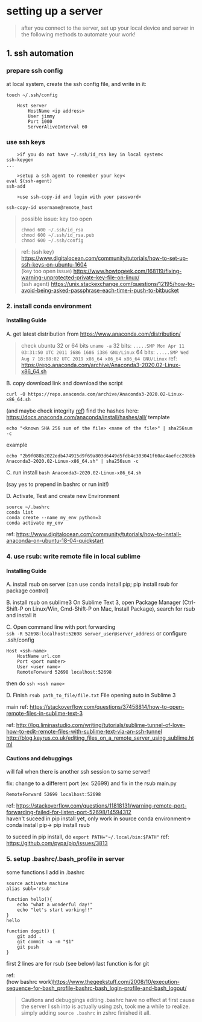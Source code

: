 # setting up a server
>after you connect to the server, set up your local device and server in the following methods to automate your work!

## 1. ssh automation

### prepare ssh config

at local system, create the ssh config file, and write in it:  
```
touch ~/.ssh/config

    Host server
        HostName <ip address>
        User jimmy
        Port 1000
        ServerAliveInterval 60
```
### use ssh keys

```
    >if you do not have ~/.ssh/id_rsa key in local system<
ssh-keygen 
...

    >setup a ssh agent to remember your key<
eval $(ssh-agent)
ssh-add
    
    >use ssh-copy-id and login with your password<

ssh-copy-id username@remote_host
```  
> possible issue: key too open
> ```
> chmod 600 ~/.ssh/id_rsa
> chmod 600 ~/.ssh/id_rsa.pub
> chmod 600 ~/.ssh/config
> ```

> ref:
(ssh key)   https://www.digitalocean.com/community/tutorials/how-to-set-up-ssh-keys-on-ubuntu-1604  
(key too open issue)  https://www.howtogeek.com/168119/fixing-warning-unprotected-private-key-file-on-linux/  
(ssh agent)  https://unix.stackexchange.com/questions/12195/how-to-avoid-being-asked-passphrase-each-time-i-push-to-bitbucket   

### 2. install conda environment

#### Installing Guide
A. get latest distribution from https://www.anaconda.com/distribution/
> check ubuntu 32 or 64 bits
> ```uname -a```
> 32 bits: ```.....SMP Mon Apr 11 03:31:50 UTC 2011 i686 i686 i386 GNU/Linux```
> 64 bits: ```.....SMP Wed Aug 7 18:08:02 UTC 2019 x86_64 x86_64 x86_64 GNU/Linux```
> ref: https://repo.anaconda.com/archive/Anaconda3-2020.02-Linux-x86_64.sh

B. copy download link and download the script

```
curl -O https://repo.anaconda.com/archive/Anaconda3-2020.02-Linux-x86_64.sh
```
(and maybe check integrity [ref](https://superuser.com/questions/1312740/how-to-take-sha256sum-of-file-and-compare-to-check-in-one-line))
find the hashes here: https://docs.anaconda.com/anaconda/install/hashes/all/ 
template
```
echo "<known SHA 256 sum of the file> <name of the file>" | sha256sum -c
```
example
```
echo "2b9f088b2022edb474915d9f69a803d6449d5fdb4c303041f60ac4aefcc208bb Anaconda3-2020.02-Linux-x86_64.sh" | sha256sum -c
```

C. run install
`bash Anaconda3-2020.02-Linux-x86_64.sh`

(say yes to prepend in bashrc or run init!)

D. Activate, Test and create new Environment
```
source ~/.bashrc
conda list
conda create --name my_env python=3
conda activate my_env
```

ref: https://www.digitalocean.com/community/tutorials/how-to-install-anaconda-on-ubuntu-18-04-quickstart

### 4. use rsub: write remote file in local sublime

#### Installing Guide
A. install rsub on server
(can use conda install pip; pip install rsub for package control)

B. install rsub on sublime3
    On Sublime Text 3, open Package Manager (Ctrl-Shift-P on Linux/Win, Cmd-Shift-P on Mac, Install Package), 
    search for rsub and install it

C. Open command line with port forwarding  
```ssh -R 52698:localhost:52698 server_user@server_address```
or configure .ssh/config 
```
Host <ssh-name>
 	HostName url.com
	Port <port number>
	User <user name>
	RemoteForward 52698 localhost:52698
```
then do ```ssh <ssh name>```  

D. Finish
```rsub path_to_file/file.txt```
File opening auto in Sublime 3

main ref:
https://stackoverflow.com/questions/37458814/how-to-open-remote-files-in-sublime-text-3

ref:
http://log.liminastudio.com/writing/tutorials/sublime-tunnel-of-love-how-to-edit-remote-files-with-sublime-text-via-an-ssh-tunnel  
http://blog.keyrus.co.uk/editing_files_on_a_remote_server_using_sublime.html

#### Cautions and debuggings
will fail when there is another ssh session to same server!  

fix: change to a different port (ex: 52699) and fix in the rsub main.py
```
RemoteForward 52699 localhost:52698
```

ref: https://stackoverflow.com/questions/11818131/warning-remote-port-forwarding-failed-for-listen-port-52698/14594312  
haven't suceed in pip install yet, only work in source conda environment-> conda install pip-> pip install rsub

to suceed in pip install, do ```export PATH="~/.local/bin:$PATH"```
ref: https://github.com/pypa/pip/issues/3813  


### 5. setup .bashrc/.bash_profile in server

some functions I add in .bashrc

```
source activate machine
alias subl='rsub'

function hello(){
	echo "what a wonderful day!"
	echo "let's start working!!"
}
hello

function dogit() {
    git add .
    git commit -a -m "$1"
    git push
}
```

first 2 lines are for rsub (see below)
last function is for git

ref:  
(how bashrc work)https://www.thegeekstuff.com/2008/10/execution-sequence-for-bash_profile-bashrc-bash_login-profile-and-bash_logout/

> Cautions and debuggings
editing .bashrc have no effect at first cause the server I ssh into
is actually using zsh, took me a while to realize.
simply adding ```source .bashrc``` in zshrc finished it all.


